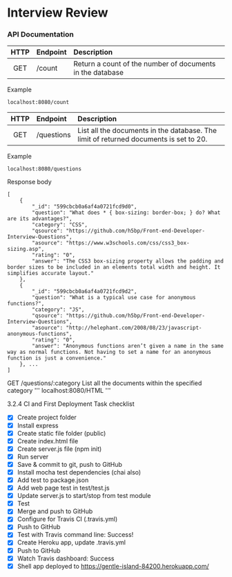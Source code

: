 # Interview Review

### API Documentation

| HTTP |Endpoint| Description                                               |
|:----:|:-------|:----------------------------------------------------------|
| GET  | /count | Return a count of the number of documents in the database |

Example
```
localhost:8080/count
```

| HTTP |Endpoint| Description                                               |
|:----:|:-------|:----------------------------------------------------------|
|GET   |/questions|List all the documents in the database. The limit of returned documents is set to 20.|

Example
```
localhost:8080/questions
```
Response body
```
[
    {
        "_id": "599cbcb0a6af4a0721fcd9d0",
        "question": "What does * { box-sizing: border-box; } do? What are its advantages?",
        "category": "CSS",
        "qsource": "https://github.com/h5bp/Front-end-Developer-Interview-Questions",
        "asource": "https://www.w3schools.com/css/css3_box-sizing.asp",
        "rating": "0",
        "answer": "The CSS3 box-sizing property allows the padding and border sizes to be included in an elements total width and height. It simplifies accurate layout."
    },
    {
        "_id": "599cbcb0a6af4a0721fcd9d2",
        "question": "What is a typical use case for anonymous functions?",
        "category": "JS",
        "qsource": "https://github.com/h5bp/Front-end-Developer-Interview-Questions",
        "asource": "http://helephant.com/2008/08/23/javascript-anonymous-functions",
        "rating": "0",
        "answer": "Anonymous functions aren’t given a name in the same way as normal functions. Not having to set a name for an anonymous function is just a convenience."
    }, ...
]
```



GET  /questions/:category  List all the documents within the specified category
'''
localhost:8080/HTML
'''



3.2.4 CI and First Deployment
Task checklist
- [x] Create project folder
- [x] Install express
- [x] Create static file folder (public)
- [x] Create index.html file
- [x] Create server.js file (npm init)
- [x] Run server
- [x] Save & commit to git, push to GitHub
- [x] Install mocha test dependencies (chai also)
- [x] Add test to package.json
- [x] Add web page test in test/test.js
- [x] Update server.js to start/stop from test module
- [x] Test
- [x] Merge and push to GitHub
- [x] Configure for Travis CI (.travis.yml)
- [x] Push to GitHub
- [x] Test with Travis command line: Success!
- [x] Create Heroku app, update .travis.yml
- [x] Push to GitHub
- [x] Watch Travis dashboard: Success
- [x] Shell app deployed to https://gentle-island-84200.herokuapp.com/
